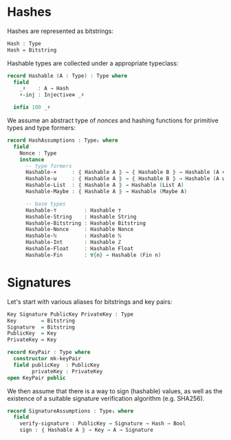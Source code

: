 <!--
```agda
{-# OPTIONS --safe #-}
module Hash where

open import Prelude

private variable A B : Type
```
-->

# Hashes

Hashes are represented as bitstrings:
```agda
Hash : Type
Hash = Bitstring
```
<!--
```agda
variable H H′ : Hash
```
-->

Hashable types are collected under a appropriate typeclass:
```agda
record Hashable (A : Type) : Type where
  field
    _♯    : A → Hash
    ♯-inj : Injective≡ _♯

  infix 100 _♯
```
<!--
```agda
Hashable¹ : ∀ {A} → (A → Type) → Type
Hashable¹ P = ∀ {x} → Hashable (P x)
```
-->

We assume an abstract type of *nonces* and
hashing functions for primitive types and type formers:
```agda
record HashAssumptions : Type₁ where
  field
    Nonce : Type
    instance
      -- type formers
      Hashable-×     : ⦃ Hashable A ⦄ → ⦃ Hashable B ⦄ → Hashable (A × B)
      Hashable-⊎     : ⦃ Hashable A ⦄ → ⦃ Hashable B ⦄ → Hashable (A ⊎ B)
      Hashable-List  : ⦃ Hashable A ⦄ → Hashable (List A)
      Hashable-Maybe : ⦃ Hashable A ⦄ → Hashable (Maybe A)

      -- base types
      Hashable-⊤         : Hashable ⊤
      Hashable-String    : Hashable String
      Hashable-Bitstring : Hashable Bitstring
      Hashable-Nonce     : Hashable Nonce
      Hashable-ℕ         : Hashable ℕ
      Hashable-Int       : Hashable ℤ
      Hashable-Float     : Hashable Float
      Hashable-Fin       : ∀{n} → Hashable (Fin n)
```
<!--
```agda
open Hashable ⦃...⦄ public
```
-->

# Signatures

Let's start with various aliases for bitstrings and key pairs:
```agda
Key Signature PublicKey PrivateKey : Type
Key        = Bitstring
Signature  = Bitstring
PublicKey  = Key
PrivateKey = Key

record KeyPair : Type where
  constructor mk-keyPair
  field publicKey  : PublicKey
        privateKey : PrivateKey
open KeyPair public
```

We then assume that there is a way to sign (hashable) values,
as well as the existence of a suitable signature verification algorithm (e.g. SHA256).
```agda
record SignatureAssumptions : Type₁ where
  field
    verify-signature : PublicKey → Signature → Hash → Bool
    sign : ⦃ Hashable A ⦄ → Key → A → Signature
```
